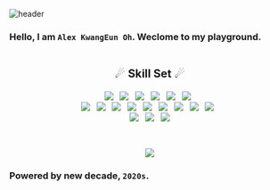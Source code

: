 ![header](https://capsule-render.vercel.app/api?type=wave&color=gradient&height=300&section=header&text=Alex%20KwangEun%20OH&fontSize=70&fontColor=&rotate=0&animation=twinkling)

### Hello, I am **`Alex KwangEun Oh`**. Weclome to my playground.

<p align="center" style="font-size: 20px;">
<br/>
☄ <b>Skill Set</b> ☄
</p>
<p align="center">
    <img src="https://img.shields.io/badge/C++-00599C?style=flat-square&logo=C%2B%2B&logoColor=white"/>&nbsp;&nbsp;
    <img src="https://img.shields.io/badge/C%23-239120?style=flat-square&logo=C%20Sharp&logoColor=white"/>&nbsp;&nbsp;
    <img src="https://img.shields.io/badge/Java-007396?style=flat-square&logo=Java&logoColor=white"/>&nbsp;&nbsp;
    <img src="https://img.shields.io/badge/JavaScript-F7DF1E?style=flat-square&logo=JavaScript&logoColor=black"/>&nbsp;&nbsp;
    <img src="https://img.shields.io/badge/PHP-777BB4?style=flat-square&logo=PHP&logoColor=white"/>&nbsp;&nbsp;
    <img src="https://img.shields.io/badge/TypeScript-3178C6?style=flat-square&logo=TypeScript&logoColor=white"/>&nbsp;&nbsp;
    <br/>
    <img src="https://img.shields.io/badge/HTML5-E34F26?style=flat-square&logo=HTML5&logoColor=white"/>&nbsp;&nbsp;
    <img src="https://img.shields.io/badge/CSS3-1572B6?style=flat-square&logo=CSS3&logoColor=white"/>&nbsp;&nbsp;
    <img src="https://img.shields.io/badge/Vue.js-4FC08D?style=flat-square&logo=Vue.js&logoColor=white"/>&nbsp;&nbsp;
    <img src="https://img.shields.io/badge/Vuetify-1867C0?style=flat-square&logo=Vuetify&logoColor=white"/>&nbsp;&nbsp;
    <img src="https://img.shields.io/badge/jQuery-0769AD?style=flat-square&logo=jQuery&logoColor=white"/>&nbsp;&nbsp;
    <img src="https://img.shields.io/badge/Node.js-339933?style=flat-square&logo=Node.js&logoColor=white"/>&nbsp;&nbsp;
    <img src="https://img.shields.io/badge/Express-000000?style=flat-square&logo=Express&logoColor=white"/>&nbsp;&nbsp;
    <img src="https://img.shields.io/badge/Laravel-FF2D20?style=flat-square&logo=Laravel&logoColor=white"/>&nbsp;&nbsp;
    <img src="https://img.shields.io/badge/CodeIgniter-EF4223?style=flat-square&logo=CodeIgniter&logoColor=white"/>&nbsp;&nbsp;
    <br/>
    <img src="https://img.shields.io/badge/MySQL-4479A1?style=flat-square&logo=MySQL&logoColor=white"/>&nbsp;&nbsp;
    <img src="https://img.shields.io/badge/MS SQL Server-CC2927?style=flat-square&logo=Microsoft%20SQL%20Server&logoColor=white"/>&nbsp;&nbsp;
    <img src="https://img.shields.io/badge/MongoDB-47A248?style=flat-square&logo=MongoDB&logoColor=white"/>
</p>
<br/>

<p align="center">
  <a href="https://github.com/anuraghazra/github-readme-stats">
    <img src="https://github-readme-stats.vercel.app/api?username=kko2017&hide=contribs,stars&show_icons=true&theme=tokyonight"/>
  </a>
</p>

### Powered by new decade, `2020s`.

<!--
**kko2017/kko2017** is a ✨ _special_ ✨ repository because its `README.md` (this file) appears on your GitHub profile.

Here are some ideas to get you started:

- 🔭 I’m currently working on ...
- 🌱 I’m currently learning ...
- 👯 I’m looking to collaborate on ...
- 🤔 I’m looking for help with ...
- 💬 Ask me about ...
- 📫 How to reach me: ...
- 😄 Pronouns: ...
- ⚡ Fun fact: ...
-->
